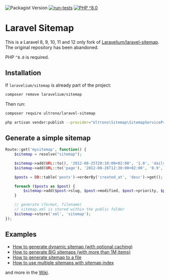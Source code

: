 ![Packagist Version](https://img.shields.io/packagist/v/ultrono/laravel-sitemap)
[![run-tests](https://github.com/ultrono/laravel-sitemap/actions/workflows/run-tests.yml/badge.svg)](https://github.com/ultrono/laravel-sitemap/actions/workflows/run-tests.yml)
[![PHP ^8.0](https://img.shields.io/badge/php-%5E8.0-green)]()

# Laravel Sitemap

This is a Laravel 8, 9, 10, 11 and 12 only fork of [Laravelium/laravel-sitemap](https://github.com/Laravelium/laravel-sitemap). The original repository has been abandoned.
 
PHP `^8.0` is required. 

## Installation

If `laravelium/sitemap` is already part of the project:

```bash
composer remove laravelium/sitemap
```
Then run:

```bash
composer require ultrono/laravel-sitemap
```

```bash
php artisan vendor:publish --provider="Ultrono\Sitemap\SitemapServiceProvider"
```

## Generate a simple sitemap

```php
Route::get('mysitemap', function() {
    $sitemap = resolve("sitemap");

    $sitemap->add(URL::to(), '2012-08-25T20:10:00+02:00', '1.0', 'daily');
    $sitemap->add(URL::to('page'), '2012-08-26T12:30:00+02:00', '0.9', 'monthly');

    $posts = DB::table('posts')->orderBy('created_at', 'desc')->get();

    foreach ($posts as $post) {
        $sitemap->add($post->slug, $post->modified, $post->priority, $post->freq);
    }

    // generate (format, filename)
    // sitemap.xml is stored within the public folder
    $sitemap->store('xml', 'sitemap');
});
```

## Examples

- [How to generate dynamic sitemap (with optional caching)](https://web.archive.org/web/20201130155031/https://github.com/Laravelium/laravel-sitemap/wiki/Dynamic-sitemap)
- [How to generate BIG sitemaps (with more than 1M items)](https://web.archive.org/web/20201130155031/https://github.com/Laravelium/laravel-sitemap/wiki/Sitemap-index)
- [How to generate sitemap to a file](https://web.archive.org/web/20201130155030/https://github.com/Laravelium/laravel-sitemap/wiki/Generate-sitemap)
- [How to use multiple sitemaps with sitemap index](https://web.archive.org/web/20201130155030/https://github.com/Laravelium/laravel-sitemap/wiki/Generate-BIG-sitemaps)

and more in the [Wiki](https://web.archive.org/web/20201130155038/https://github.com/Laravelium/laravel-sitemap/wiki).
